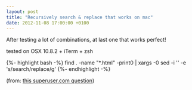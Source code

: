 ```yaml
---
layout: post
title: "Recursively search & replace that works on mac"
date: 2012-11-08 17:00:00 +0100
---
```

After testing a lot of combinations, at last one that works perfect!

tested on OSX 10.8.2 + iTerm + zsh

{%- highlight bash -%}
find . -name "*.html" -print0 | xargs -0 sed -i '' -e 's/search/replace/g'
{%- endhighlight -%}

(from: [this superuser.com question](http://superuser.com/questions/428493/how-can-i-do-a-recursive-find-and-replace-from-the-command-line))
